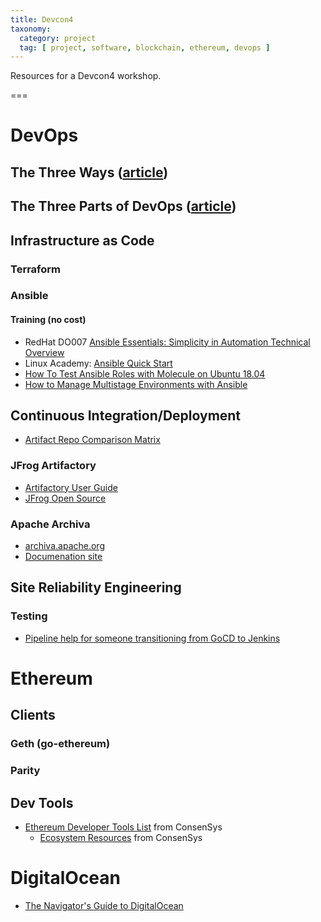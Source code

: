 ```yaml
---
title: Devcon4
taxonomy:
  category: project
  tag: [ project, software, blockchain, ethereum, devops ]
---
```


Resources for a Devcon4 workshop.

===
# DevOps
## The Three Ways ([article](https://itrevolution.com/the-three-ways-principles-underpinning-devops/))
## The Three Parts of DevOps ([article](https://theagileadmin.com/2018/10/02/sre-the-biggest-lie-since-kanban/))
## Infrastructure as Code
### Terraform
### Ansible
#### Training (no cost)
- RedHat DO007 [Ansible Essentials: Simplicity in Automation Technical Overview](https://www.redhat.com/en/services/training/do007-ansible-essentials-simplicity-automation-technical-overview)
- Linux Academy: [Ansible Quick Start](https://linuxacademy.com/devops/training/course/name/ansible-quick-start)
- [How To Test Ansible Roles with Molecule on Ubuntu 18.04](https://www.digitalocean.com/community/tutorials/how-to-test-ansible-roles-with-molecule-on-ubuntu-18-04)
- [How to Manage Multistage Environments with Ansible](https://www.digitalocean.com/community/tutorials/how-to-manage-multistage-environments-with-ansible)
## Continuous Integration/Deployment
- [Artifact Repo Comparison Matrix](https://binary-repositories-comparison.github.io/)
### JFrog Artifactory
- [Artifactory User Guide](https://www.jfrog.com/confluence/display/RTF/Welcome+to+Artifactory)
- [JFrog Open Source](https://jfrog.com/open-source/)
### Apache Archiva
- [archiva.apache.org](http://archiva.apache.org)
- [Documenation site](http://archiva.apache.org/docs/2.2.3/index.html)
## Site Reliability Engineering
### Testing
- [Pipeline help for someone transitioning from GoCD to Jenkins](https://www.reddit.com/r/jenkinsci/comments/76bgs6/pipeline_help_for_someone_transitioning_from_gocd/)

# Ethereum
## Clients
### Geth (go-ethereum)
### Parity
## Dev Tools
- [Ethereum Developer Tools List](https://github.com/ConsenSys/ethereum-developer-tools-list) from ConsenSys
  - [Ecosystem Resources](https://github.com/ConsenSys/ethereum-developer-tools-list/blob/master/EcosystemResources.md) from ConsenSys


# DigitalOcean
- [The Navigator's Guide to DigitalOcean](https://www.digitalocean.com/community/tutorial_series/the-navigator-s-guide-to-digitalocean)
